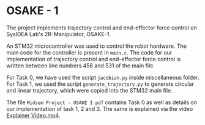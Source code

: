 # OSAKE - 1

The project implements trajectory control and end-effector force control on SysIDEA Lab's 2R-Manipulator, OSAKE-1.

An STM32 microcontroller was used to control the robot hardware. The main code for the controller is present in `main.c`. The code for our implementation of trajectory control and end-effector force control is written between line numbers 458 and 531 of the main file.

For Task 0, we have used the script `jacobian.py` inside miscellaneous folder. For Task 1, we used the script `generate_trajectory.py` to generate circular and linear trajectory, which were copied into the STM32 main file.

The file `Midsem Project - OSAKE I.pdf` contains Task 0 as well as details on our implementation of task 1, 2 and 3. The same is explained via the video [Explainer Video.mp4](https://drive.google.com/file/d/1gCFGVo-jiljBiFM0rwVetGmGDAY7_APJ/view?usp=sharing).